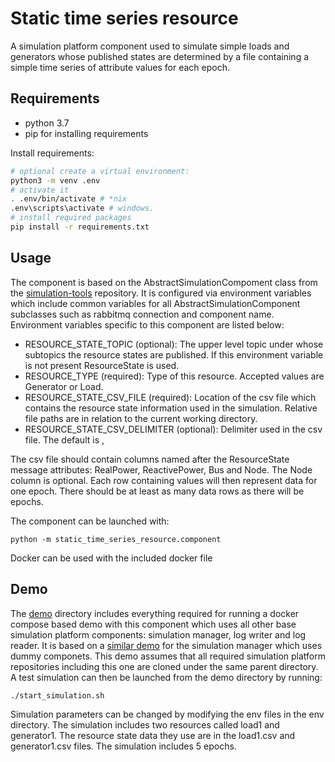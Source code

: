 # Static time series resource

A simulation platform component used to simulate simple loads and generators whose published states are determined by a file containing a simple time series of attribute values for each epoch.

## Requirements

- python 3.7
- pip for installing requirements

Install requirements:

```bash
# optional create a virtual environment:
python3 -m venv .env
# activate it
. .env/bin/activate # *nix
.env\scripts\activate # windows.
# install required packages
pip install -r requirements.txt
```

## Usage

The component is based on the AbstractSimulationCompoment class from the [simulation-tools](..//simulation-tools)
 repository. It is configured via environment variables which include common variables for all AbstractSimulationComponent subclasses such as rabbitmq connection and component name. Environment variables specific to this component are listed below:
 
- RESOURCE_STATE_TOPIC (optional): The upper level topic under whose subtopics the resource states are published. If this environment variable is not present ResourceState is used.
- RESOURCE_TYPE (required): Type of this resource. Accepted values are Generator or Load.
- RESOURCE_STATE_CSV_FILE (required): Location of the csv file which contains the resource state information used in the simulation. Relative file paths are in relation to the current working directory.
- RESOURCE_STATE_CSV_DELIMITER (optional): Delimiter used in the csv file. The default is ,

The csv file should contain columns named after the ResourceState message attributes: RealPower, ReactivePower, Bus and Node. The Node column is optional. Each row containing values will then represent data for one epoch. There should be at least as many data rows as there will be epochs. 

The component can be launched with:

    python -m static_time_series_resource.component

Docker can be used with the included docker file

## Demo

The [demo](demo) directory includes everything required for running a docker compose based demo with this component which uses  all other base simulation platform components: simulation manager, log writer and log reader. It is based on a [similar demo](../simulation-manager/-/tree/master/docker-files) 
for the simulation manager which uses dummy componets. This demo assumes that all required simulation platform repositories including this one are cloned under the same parent directory. A test simulation can then be launched from the demo directory by running:

    ./start_simulation.sh

Simulation parameters can be changed by modifying the env files in the env directory. The simulation includes two resources called load1 and generator1. The resource state data they use are in the load1.csv and generator1.csv files. The simulation includes 5 epochs.     